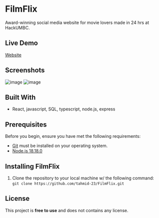 # FilmFlix
Award-winning social media website for movie lovers made in 24 hrs at HackUMBC. 

## Live Demo
[Website](https://filmflixpro.netlify.app/feed)

## Screenshots
![image](https://github.com/tahmid-23/FilmFlix/assets/109867418/e6a8f088-8142-4e66-a453-a39c822dde8a)
![image](https://github.com/tahmid-23/FilmFlix/assets/109867418/eb817fe6-e496-46c1-aaef-83b0f5fb3d59)

## Built With
- React, javascript, SQL, typescript, node.js, express

## Prerequisites
Before you begin, ensure you have met the following requirements:
  - [Git](https://git-scm.com/downloads) must be installed on your operating system.
  - [Node.js 18.18.0](https://nodejs.org/en)

## Installing FilmFlix
1. Clone the repository to your local machine w/ the following command:\
```git clone https://github.com/tahmid-23/FilmFlix.git```

## License
This project is **free to use** and does not contains any license.



